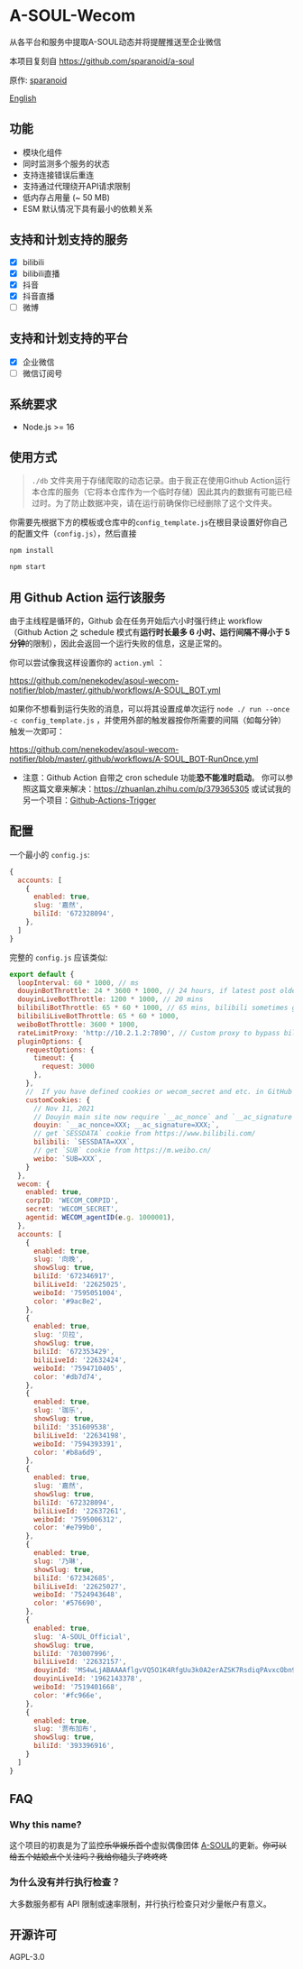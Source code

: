# A-SOUL-Wecom

从各平台和服务中提取A-SOUL动态并将提醒推送至企业微信

本项目复刻自 https://github.com/sparanoid/a-soul 

原作: [sparanoid](https://github.com/sparanoid)

[English](https://github.com/nenekodev/asoul-wecom-notifier/blob/master/README.md)

## 功能

- 模块化组件
- 同时监测多个服务的状态
- 支持连接错误后重连
- 支持通过代理绕开API请求限制
- 低内存占用量 (~ 50 MB)
- ESM 默认情况下具有最小的依赖关系

## 支持和计划支持的服务

- [x] bilibili
- [x] bilibili直播
- [x] 抖音
- [x] 抖音直播
- [ ] 微博

## 支持和计划支持的平台

- [x] 企业微信
- [ ] 微信订阅号

## 系统要求

- Node.js >= 16

## 使用方式

> `./db` 文件夹用于存储爬取的动态记录。由于我正在使用Github Action运行本仓库的服务（它将本仓库作为一个临时存储）因此其内的数据有可能已经过时。为了防止数据冲突，请在运行前确保你已经删除了这个文件夹。

你需要先根据下方的模板或仓库中的`config_template.js`在根目录设置好你自己的配置文件（`config.js`），然后直接

```bash
npm install

npm start
```

## 用 Github Action 运行该服务

由于主线程是循环的，Github 会在任务开始后六小时强行终止 workflow（Github Action 之 schedule 模式有**运行时长最多 6 小时、运行间隔不得小于 5 分钟**的限制），因此会返回一个运行失败的信息，这是正常的。

你可以尝试像我这样设置你的 `action.yml` ：

https://github.com/nenekodev/asoul-wecom-notifier/blob/master/.github/workflows/A-SOUL_BOT.yml

如果你不想看到运行失败的消息，可以将其设置成单次运行 `node ./ run --once -c config_template.js` ，并使用外部的触发器按你所需要的间隔（如每分钟）触发一次即可：

https://github.com/nenekodev/asoul-wecom-notifier/blob/master/.github/workflows/A-SOUL_BOT-RunOnce.yml

- 注意：Github Action 自带之 cron schedule 功能**恐不能准时启动**。 你可以参照这篇文章来解决：https://zhuanlan.zhihu.com/p/379365305 或试试我的另一个项目：[Github-Actions-Trigger](https://github.com/nenekodev/Github-Actions-Trigger)

## 配置

一个最小的 `config.js`:

```js
{
  accounts: [
    {
      enabled: true,
      slug: '嘉然',
      biliId: '672328094',
    },
  ]
}
```

完整的 `config.js` 应该类似:

```js
export default {
  loopInterval: 60 * 1000, // ms
  douyinBotThrottle: 24 * 3600 * 1000, // 24 hours, if latest post older than this value, do not send notifications
  douyinLiveBotThrottle: 1200 * 1000, // 20 mins
  bilibiliBotThrottle: 65 * 60 * 1000, // 65 mins, bilibili sometimes got limit rate for 60 mins.
  bilibiliLiveBotThrottle: 65 * 60 * 1000,
  weiboBotThrottle: 3600 * 1000,
  rateLimitProxy: 'http://10.2.1.2:7890', // Custom proxy to bypass bilibili API rate limit
  pluginOptions: {
    requestOptions: {
      timeout: {
        request: 3000
      },
    },
    //  If you have defined cookies or wecom_secret and etc. in GitHub secrets DO NOT redifine below.
    customCookies: {
      // Nov 11, 2021
      // Douyin main site now require `__ac_nonce` and `__ac_signature` to work
      douyin: `__ac_nonce=XXX; __ac_signature=XXX;`,
      // get `SESSDATA` cookie from https://www.bilibili.com/
      bilibili: `SESSDATA=XXX`,
      // get `SUB` cookie from https://m.weibo.cn/
      weibo: `SUB=XXX`,
    }
  },
  wecom: {
    enabled: true,
    corpID: 'WECOM_CORPID',
    secret: 'WECOM_SECRET',
    agentid: WECOM_agentID(e.g. 1000001),
  },
  accounts: [
    {
      enabled: true,
      slug: '向晚',
      showSlug: true,
      biliId: '672346917',
      biliLiveId: '22625025',
      weiboId: '7595051004',
      color: '#9ac8e2',
    },
    {
      enabled: true,
      slug: '贝拉',
      showSlug: true,
      biliId: '672353429',
      biliLiveId: '22632424',
      weiboId: '7594710405',
      color: '#db7d74',
    },
    {
      enabled: true,
      slug: '珈乐',
      showSlug: true,
      biliId: '351609538',
      biliLiveId: '22634198',
      weiboId: '7594393391',
      color: '#b8a6d9',
    },
    {
      enabled: true,
      slug: '嘉然',
      showSlug: true,
      biliId: '672328094',
      biliLiveId: '22637261',
      weiboId: '7595006312',
      color: '#e799b0',
    },
    {
      enabled: true,
      slug: '乃琳',
      showSlug: true,
      biliId: '672342685',
      biliLiveId: '22625027',
      weiboId: '7524943648',
      color: '#576690',
    },
    {
      enabled: true,
      slug: 'A-SOUL_Official',
      showSlug: true,
      biliId: '703007996',
      biliLiveId: '22632157',
      douyinId: 'MS4wLjABAAAAflgvVQ5O1K4RfgUu3k0A2erAZSK7RsdiqPAvxcObn93x2vk4SKk1eUb6l_D4MX-n',
      douyinLiveId: '1962143378',
      weiboId: '7519401668',
      color: '#fc966e',
    },
    {
      enabled: true,
      slug: '贾布加布',
      showSlug: true,
      biliId: '393396916',
    }
  ]
}
```

## FAQ

### Why this name?

这个项目的初衷是为了监控~~乐华娱乐首个~~虚拟偶像团体 [A-SOUL](https://zh.moegirl.org.cn/A-SOUL)的更新。~~你可以给五个姑娘点个关注吗？我给你磕头了咚咚咚~~

### 为什么没有并行执行检查？

大多数服务都有 API 限制或速率限制，并行执行检查只对少量帐户有意义。

## 开源许可

AGPL-3.0

